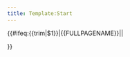 ```yaml
---
title: Template:Start
---
```


<span data-document-start="{{trim|$1}}" style="display:none" data-data="{{#ifexist: Data:$1 | Data:$1 |}}"></span>{{#ifeq:{{trim|$1}}|{{FULLPAGENAME}}||
<!--<span style="float:right" class="hidden user-show" hidden="true">[{{fullurl:{{trim|$1}}|action=edit}} ✎]</span>-->}}<span class="initializing"></span>